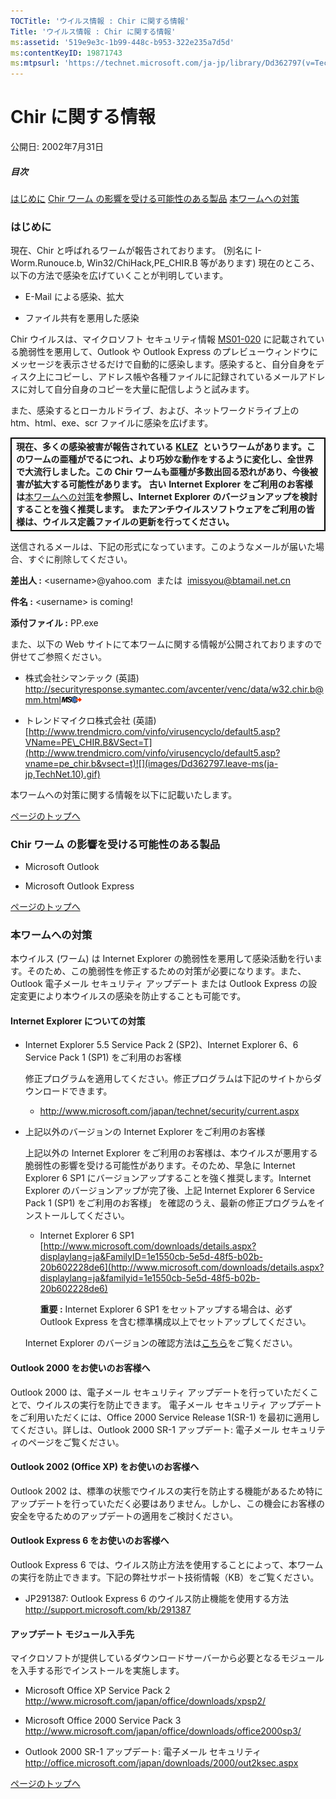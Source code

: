 ```yaml
---
TOCTitle: 'ウイルス情報 : Chir に関する情報'
Title: 'ウイルス情報 : Chir に関する情報'
ms:assetid: '519e9e3c-1b99-448c-b953-322e235a7d5d'
ms:contentKeyID: 19871743
ms:mtpsurl: 'https://technet.microsoft.com/ja-jp/library/Dd362797(v=TechNet.10)'
---
```


Chir に関する情報
=================

公開日: 2002年7月31日

##### 目次

[](#ecaa)[はじめに](#ecaa)
[](#ebaa)[Chir ワーム の影響を受ける可能性のある製品](#ebaa)
[](#eaaa)[本ワームへの対策](#eaaa)

### はじめに

現在、Chir と呼ばれるワームが報告されております。 (別名に I-Worm.Runouce.b, Win32/ChiHack,PE\_CHIR.B 等があります) 現在のところ、以下の方法で感染を広げていくことが判明しています。

-   E-Mail による感染、拡大

-   ファイル共有を悪用した感染

Chir ウイルスは、マイクロソフト セキュリティ情報 [MS01-020](http://www.microsoft.com/japan/technet/security/bulletin/ms01-020.mspx) に記載されている脆弱性を悪用して、Outlook や Outlook Express のプレビューウィンドウにメッセージを表示させるだけで自動的に感染します。感染すると、自分自身をディスク上にコピーし、アドレス帳や各種ファイルに記録されているメールアドレスに対して自分自身のコピーを大量に配信しようと試みます。

また、感染するとローカルドライブ、および、ネットワークドライブ上の htm、html、exe、scr ファイルに感染を広げます。

 
<table style="border:1px solid black;">
<colgroup>
<col width="100%" />
</colgroup>
<tbody>
<tr class="odd">
<td style="border:1px solid black;"><strong>現在、多くの感染被害が報告されている</strong> <a href="https://technet.microsoft.com/ja-jp/library/f887fc46-e5ce-4765-adb3-6bb76d906eff(v=TechNet.10)"><strong>KLEZ</strong></a>  <strong>というワームがあります。このワームの亜種がでるにつれ、より巧妙な動作をするように変化し、全世界で大流行しました。この Chir ワームも亜種が多数出回る恐れがあり、今後被害が拡大する可能性があります。</strong>
<strong>古い Internet Explorer をご利用のお客様は</strong><a href="#eaaa">本ワームへの対策</a><strong>を参照し、Internet Explorer のバージョンアップを検討することを強く推奨します。</strong>
<strong>またアンチウイルスソフトウェアをご利用の皆様は、ウイルス定義ファイルの更新を行ってください。</strong></td>
</tr>
</tbody>
</table>
 

送信されるメールは、下記の形式になっています。このようなメールが届いた場合、すぐに削除してください。

**差出人 :** &lt;username&gt;@yahoo.com  または  imissyou@btamail.net.cn

**件名 :** &lt;username&gt; is coming!

**添付ファイル :** PP.exe

また、以下の Web サイトにて本ワームに関する情報が公開されておりますので併せてご参照ください。

-   株式会社シマンテック (英語)
    <http://securityresponse.symantec.com/avcenter/venc/data/w32.chir.b@mm.html>![](images/Dd362797.leave-ms(ja-jp,TechNet.10).gif)

-   トレンドマイクロ株式会社 (英語)
    [http://www.trendmicro.com/vinfo/virusencyclo/default5.asp?VName=PE\_CHIR.B&VSect=T](http://www.trendmicro.com/vinfo/virusencyclo/default5.asp?vname=pe_chir.b&vsect=t)![](images/Dd362797.leave-ms(ja-jp,TechNet.10).gif)

本ワームへの対策に関する情報を以下に記載いたします。

[](#mainsection)[ページのトップへ](#mainsection)

### Chir ワーム の影響を受ける可能性のある製品

-   Microsoft Outlook

-   Microsoft Outlook Express

[](#mainsection)[ページのトップへ](#mainsection)

### 本ワームへの対策

本ウイルス (ワーム) は Internet Explorer の脆弱性を悪用して感染活動を行います。そのため、この脆弱性を修正するための対策が必要になります。また、Outlook 電子メール セキュリティ アップデート または Outlook Express の設定変更により本ウイルスの感染を防止することも可能です。

#### Internet Explorer についての対策

-   Internet Explorer 5.5 Service Pack 2 (SP2)、Internet Explorer 6、6 Service Pack 1 (SP1) をご利用のお客様

    修正プログラムを適用してください。修正プログラムは下記のサイトからダウンロードできます。

    -   <http://www.microsoft.com/japan/technet/security/current.aspx>

-   上記以外のバージョンの Internet Explorer をご利用のお客様

    上記以外の Internet Explorer をご利用のお客様は、本ウイルスが悪用する脆弱性の影響を受ける可能性があります。そのため、早急に Internet Explorer 6 SP1 にバージョンアップすることを強く推奨します。Internet Explorer のバージョンアップが完了後、上記 Internet Explorer 6 Service Pack 1 (SP1) をご利用のお客様」 を確認のうえ、最新の修正プログラムをインストールしてください。

    -   Internet Explorer 6 SP1
        [http://www.microsoft.com/downloads/details.aspx?displaylang=ja&FamilyID=1e1550cb-5e5d-48f5-b02b-20b602228de6](http://www.microsoft.com/downloads/details.aspx?displaylang=ja&familyid=1e1550cb-5e5d-48f5-b02b-20b602228de6)

        **重要 :** Internet Explorer 6 SP1 をセットアップする場合は、必ず Outlook Express を含む標準構成以上でセットアップしてください。

    Internet Explorer のバージョンの確認方法は[こちら](http://www.microsoft.com/japan/security/bulletins/ver_ie.mspx)をご覧ください。

#### Outlook 2000 をお使いのお客様へ

Outlook 2000 は、電子メール セキュリティ アップデートを行っていただくことで、ウイルスの実行を防止できます。 電子メール セキュリティ アップデートをご利用いただくには、Office 2000 Service Release 1(SR-1) を最初に適用してください。詳しは、Outlook 2000 SR-1 アップデート: 電子メール セキュリティのページをご覧ください。

#### Outlook 2002 (Office XP) をお使いのお客様へ

Outlook 2002 は、標準の状態でウイルスの実行を防止する機能があるため特にアップデートを行っていただく必要はありません。しかし、この機会にお客様の安全を守るためのアップデートの適用をご検討ください。

#### Outlook Express 6 をお使いのお客様へ

Outlook Express 6 では、ウイルス防止方法を使用することによって、本ワームの実行を防止できます。下記の弊社サポート技術情報（KB）をご覧ください。

-   JP291387: Outlook Express 6 のウイルス防止機能を使用する方法
    <http://support.microsoft.com/kb/291387>

#### アップデート モジュール入手先

マイクロソフトが提供しているダウンロードサーバーから必要となるモジュールを入手する形でインストールを実施します。

-   Microsoft Office XP Service Pack 2
    <http://www.microsoft.com/japan/office/downloads/xpsp2/>

-   Microsoft Office 2000 Service Pack 3
    <http://www.microsoft.com/japan/office/downloads/office2000sp3/>

-   Outlook 2000 SR-1 アップデート: 電子メール セキュリティ
    <http://office.microsoft.com/japan/downloads/2000/out2ksec.aspx>

[](#mainsection)[ページのトップへ](#mainsection)
